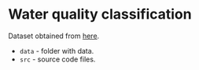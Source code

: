 # Water quality classification

Dataset obtained from [here](https://www.kaggle.com/datasets/adityakadiwal/water-potability).

- `data` - folder with data.
- `src` - source code files.
